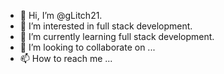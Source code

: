 - 👋 Hi, I’m @gLitch21.
- 👀 I’m interested in full stack development.
- 🌱 I’m currently learning full stack development.
- 💞️ I’m looking to collaborate on ...
- 📫 How to reach me ...

<!---
gLitch21/gLitch21 is a ✨ special ✨ repository because its `README.md` (this file) appears on your GitHub profile.
You can click the Preview link to take a look at your changes.
--->
